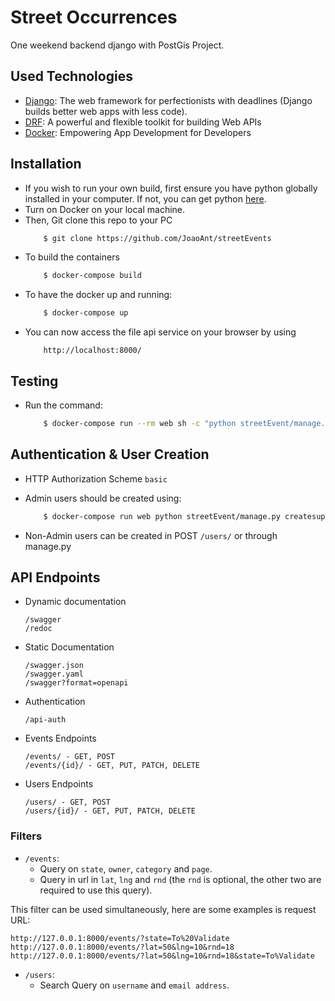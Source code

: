 # Street Occurrences
One weekend backend django with PostGis Project.

## Used Technologies
* [Django](https://www.djangoproject.com/): The web framework for perfectionists with deadlines (Django builds better web apps with less code).
* [DRF](www.django-rest-framework.org/): A powerful and flexible toolkit for building Web APIs
* [Docker](https://www.docker.com/): Empowering App Development for Developers


## Installation
* If you wish to run your own build, first ensure you have python globally installed in your computer. If not, you can get python [here](https://www.python.org").
* Turn on Docker on your local machine.
* Then, Git clone this repo to your PC
    ```bash
        $ git clone https://github.com/JoaoAnt/streetEvents
    ```
* To build the containers
    ```bash
        $ docker-compose build
    ```
* To have the docker up and running:
    ```bash
        $ docker-compose up
    ```
* You can now access the file api service on your browser by using
    ```
        http://localhost:8000/
    ```

## Testing
* Run the command:
    ```bash
        $ docker-compose run --rm web sh -c "python streetEvent/manage.py test events"
    ```
## Authentication & User Creation
* HTTP Authorization Scheme	`basic`

* Admin users should be created using:
    ```bash
        $ docker-compose run web python streetEvent/manage.py createsuperuser
    ```
* Non-Admin users can be created in POST `/users/` or through manage.py


## API Endpoints
* Dynamic documentation
    ```
    /swagger
    /redoc
    ```
* Static Documentation
    ```
    /swagger.json
    /swagger.yaml
    /swagger?format=openapi
    ```

* Authentication
    ```
    /api-auth
    ```

* Events Endpoints
    ```
    /events/ - GET, POST
    /events/{id}/ - GET, PUT, PATCH, DELETE
    ```

* Users Endpoints
    ```
    /users/ - GET, POST
    /users/{id}/ - GET, PUT, PATCH, DELETE
    ```

### Filters
- `/events`:
    - Query on `state`, `owner`, `category` and `page`.
    - Query in url in `lat`, `lng` and `rnd` (the `rnd` is optional, the other two are required to use this query).

This filter can be used simultaneously, here are some examples is request URL:
```
http://127.0.0.1:8000/events/?state=To%20Validate
http://127.0.0.1:8000/events/?lat=50&lng=10&rnd=18
http://127.0.0.1:8000/events/?lat=50&lng=10&rnd=18&state=To%Validate
```
- `/users`:
    - Search Query on `username` and `email address`.


